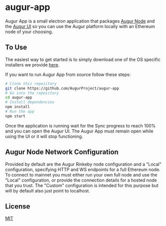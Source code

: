 # augur-app

Augur App is a small electron application that packages [Augur Node](https://github.com/AugurProject/augur-node) and the [Augur UI](https://github.com/AugurProject/augur) so you can use the Augur platform locally with an Ethereum node of your choosing.

## To Use

The easiest way to get started is to simply download one of the OS specific installers we provide [here](https://augur.net).

If you want to run Augur App from source follow these steps:

```bash
# Clone this repository
git clone https://github.com/AugurProject/augur-app
# Go into the repository
cd augur-app
# Install dependencies
npm install
# Run the app
npm start
```

Once the application is running wait for the Sync progress to reach 100% and you can open the Augur UI. The Augur App must remain open while using the UI or it will stop functioning.

## Augur Node Network Configuration

Provided by default are the Augur Rinkeby node configuration and a "Local" configuration, specifying HTTP and WS endpoints for a full Ethereum node. To connect to mainnet you must either run your own full node and use the "Local" configuration, or provide the connection details for a hosted node that you trust. The "Custom" configuration is intended for this purpose but will by default also just point to localhost.

## License

[MIT](LICENSE.md)
